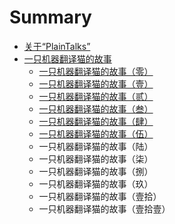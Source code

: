 # Summary

* [关于“PlainTalks”](README.md)
* [一只机器翻译猫的故事](TranslationCAT/translationcatseriesmd.md)
   * [一只机器翻译猫的故事（零）](TranslationCAT/TCAT_1.md)
   * [一只机器翻译猫的故事（壹）](TranslationCAT/TCAT_0.md)
   * [一只机器翻译猫的故事（贰）](TranslationCAT/TCAT_2.md)
   * [一只机器翻译猫的故事（叁）](TranslationCAT/TCAT_3.md)
   * [一只机器翻译猫的故事（肆）](TranslationCAT/TCAT_4.md)
   * [一只机器翻译猫的故事（伍）](TranslationCAT/TCAT_5.md)
   * 一只机器翻译猫的故事（陆）
   * 一只机器翻译猫的故事（柒）
   * 一只机器翻译猫的故事（捌）
   * 一只机器翻译猫的故事（玖）
   * 一只机器翻译猫的故事（壹拾）
   * 一只机器翻译猫的故事（壹拾壹）

